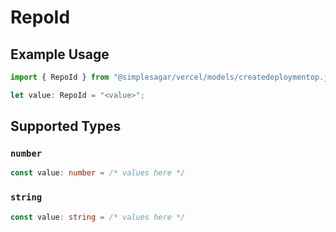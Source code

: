 # RepoId

## Example Usage

```typescript
import { RepoId } from "@simplesagar/vercel/models/createdeploymentop.js";

let value: RepoId = "<value>";
```

## Supported Types

### `number`

```typescript
const value: number = /* values here */
```

### `string`

```typescript
const value: string = /* values here */
```

